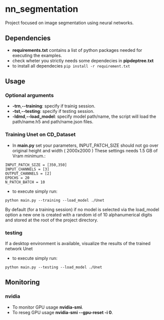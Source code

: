 # nn_segmentation


Project focused on image segmentation using neural networks.

## Dependencies

* **requirements.txt** contains a list of python packages needed for executing the examples.
* check wheter you strictly needs some dependecies in **pipdeptree.txt**
* to install all dependecies
```pip install -r requirement.txt```


## Usage

### Optional arguments

* **-trn**,**--training**: specify if trainig session.
* **-tst**,**--testing**: specify if testing session.
* **-ldmd**,**--load_model**: specify model path/name, the script will load the path/name.h5 and path/name.json files.

### Training Unet on CD_Dataset

* In **main.py** set your parameters,  INPUT_PATCH_SIZE should not go over original height and width ( 2000x2000 ) These settings needs 1.5 GB of Vram minimum.:
```
INPUT_PATCH_SIZE = [350,350]
INPUT_CHANNELS = [3]
OUTPUT_CHANNELS = [2]
EPOCHS = 20
N_PATCH_BATCH = 10
```
* to execute simply run:
```
python main.py --training --load_model ./Unet
```

By default (for a training session) if no model is selected via the load_model option a new one is created with a random id of 10 alphanumerical digits and stored at the root of the project directory.

### testing

If a desktop environment is available, visualize the results of the trained network Unet
* to execute simply run:
```
python main.py --testing --load_model ./Unet
```

## Monitoring

### nvidia

* To monitor GPU usage **nvidia-smi**.
* To reseg GPU usage **nvidia-smi --gpu-reset -i 0**.
